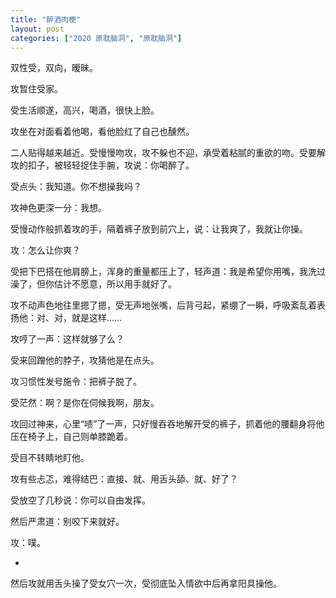```yaml
---
title: "醉酒肉梗"
layout: post
categories: ["2020 原耽脑洞", "原耽脑洞"]
---
```

双性受，双向，暧昧。

攻暂住受家。

受生活顺遂，高兴，喝酒，很快上脸。

攻坐在对面看着他喝，看他脸红了自己也醺然。

二人贴得越来越近。受慢慢吻攻，攻不躲也不迎，承受着粘腻的重欲的吻。受要解攻的扣子，被轻轻捉住手腕，攻说：你喝醉了。

受点头：我知道。你不想操我吗？

攻神色更深一分：我想。

受慢动作般抓着攻的手，隔着裤子放到前穴上，说：让我爽了，我就让你操。

攻：怎么让你爽？

受把下巴搭在他肩膀上，浑身的重量都压上了，轻声道：我是希望你用嘴，我洗过澡了，但你估计不愿意，所以用手就好了。

攻不动声色地往里摁了摁，受无声地张嘴，后背弓起，紧绷了一瞬，呼吸紊乱着表扬他：对、对，就是这样……

攻哼了一声：这样就够了么？

受来回蹭他的脖子，攻猜他是在点头。

攻习惯性发号施令：把裤子脱了。

受茫然：啊？是你在伺候我啊，朋友。

攻回过神来，心里“啧”了一声，只好慢吞吞地解开受的裤子，抓着他的腰翻身将他压在椅子上，自己则单膝跪着。

受目不转睛地盯他。

攻有些忐忑，难得结巴：直接、就、用舌头舔、就、好了？

受放空了几秒说：你可以自由发挥。

然后严肃道：别咬下来就好。

攻：噗。

-

然后攻就用舌头操了受女穴一次，受彻底坠入情欲中后再拿阳具操他。
